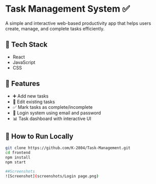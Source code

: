 # Task Management System ✅

A simple and interactive web-based productivity app that helps users create, manage, and complete tasks efficiently.

## 🔧 Tech Stack
- React
- JavaScript
- CSS

## 🌟 Features
- ➕ Add new tasks
- 📝 Edit existing tasks
- ✅ Mark tasks as complete/incomplete
- 🔐 Login system using email and password
- 📊 Task dashboard with interactive UI

## 🚀 How to Run Locally

```bash
git clone https://github.com/K-2804/Task-Management.git
cd frontend
npm install
npm start

##Screenshots
![Screenshot](screenshots/Login page.png)
